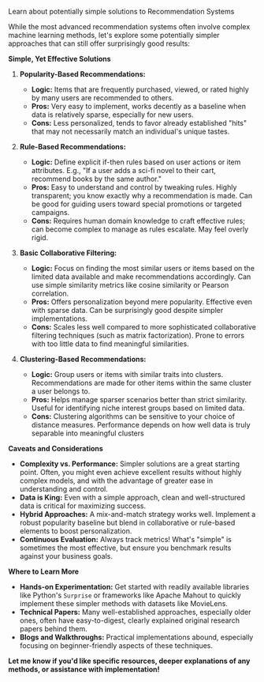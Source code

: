 
Learn about potentially simple solutions to Recommendation Systems

While the most advanced recommendation systems often involve complex machine learning methods, let's explore some potentially simpler approaches that can still offer surprisingly good results:

**Simple, Yet Effective Solutions**

1. **Popularity-Based Recommendations:**
   * **Logic:** Items that are frequently purchased, viewed, or rated highly by many users are recommended to others.
   * **Pros:**  Very easy to implement, works decently as a baseline when data is relatively sparse, especially for new users.
   * **Cons:** Less personalized, tends to favor already established "hits" that may not necessarily match an individual's unique tastes.

2. **Rule-Based Recommendations:**
   * **Logic:** Define explicit if-then rules based on user actions or item attributes. E.g., "If a user adds a sci-fi novel to their cart, recommend books by the same author." 
   * **Pros:** Easy to understand and control by tweaking rules. Highly transparent; you know exactly why a recommendation is made. Can be good for guiding users toward special promotions or targeted campaigns.
   * **Cons:** Requires human domain knowledge to craft effective rules; can become complex to manage as rules escalate. May feel overly rigid.

3. **Basic Collaborative Filtering:**
   * **Logic:** Focus on finding the most similar users or items based on the limited data available and make recommendations accordingly.  Can use simple similarity metrics like cosine similarity or Pearson correlation.
   * **Pros:** Offers personalization beyond mere popularity. Effective even with sparse data. Can be surprisingly good despite simpler implementations.
   * **Cons:** Scales less well compared to more sophisticated collaborative filtering techniques (such as matrix factorization). Prone to errors with too little data to find meaningful similarities.

4. **Clustering-Based Recommendations:**
   * **Logic:** Group users or items with similar traits into clusters. Recommendations are made for other items within the same cluster a user belongs to.
   * **Pros:** Helps manage sparser scenarios better than strict similarity. Useful for identifying niche interest groups based on limited data. 
   * **Cons:** Clustering algorithms can be sensitive to your choice of distance measures. Performance depends on how well data is truly separable into meaningful clusters

**Caveats and Considerations**

* **Complexity vs. Performance:** Simpler solutions are a great starting point. Often, you might even achieve excellent results without highly complex models, and with the advantage of greater ease in understanding and control.
* **Data is King:** Even with a simple approach, clean and well-structured data is critical for maximizing success.
* **Hybrid Approaches:** A mix-and-match strategy works well. Implement a robust popularity baseline but blend in collaborative or rule-based elements to boost personalization.
* **Continuous Evaluation:** Always track metrics! What's "simple" is sometimes the most effective, but ensure you benchmark results against your business goals.

**Where to Learn More**

* **Hands-on Experimentation:** Get started with readily available libraries like Python's `Surprise` or frameworks like Apache Mahout to quickly implement these simpler methods with datasets like MovieLens.
* **Technical Papers:** Many well-established approaches, especially older ones, often have easy-to-digest, clearly explained original research papers behind them. 
* **Blogs and Walkthroughs:** Practical implementations abound, especially focusing on beginner-friendly aspects of these techniques.

**Let me know if you'd like specific resources, deeper explanations of any methods, or assistance with implementation!** 
